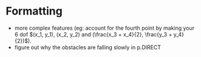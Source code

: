 # Formatting
- more complex features (eg: account for the fourth point by making your 6 dof $(x_1, y_1), (x_2, y_2) and (\frac{x_3 + x_4}{2}, \frac{y_3 + y_4}{2})$). 
- figure out why the obstacles are falling slowly in p.DIRECT